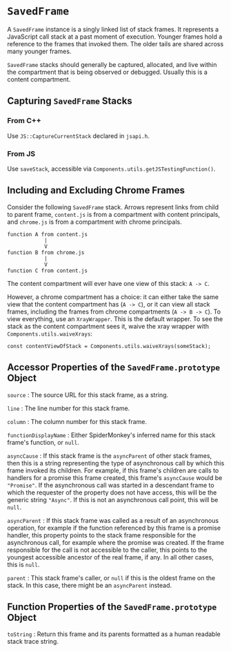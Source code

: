 # `SavedFrame`

A `SavedFrame` instance is a singly linked list of stack frames. It represents a
JavaScript call stack at a past moment of execution. Younger frames hold a
reference to the frames that invoked them. The older tails are shared across
many younger frames.

`SavedFrame` stacks should generally be captured, allocated, and live within the
compartment that is being observed or debugged. Usually this is a content
compartment.

## Capturing `SavedFrame` Stacks

### From C++

Use `JS::CaptureCurrentStack` declared in `jsapi.h`.

### From JS

Use `saveStack`, accessible via `Components.utils.getJSTestingFunction()`.

## Including and Excluding Chrome Frames

Consider the following `SavedFrame` stack. Arrows represent links from child to
parent frame, `content.js` is from a compartment with content principals, and
`chrome.js` is from a compartment with chrome principals.

    function A from content.js
                |
                V
    function B from chrome.js
                |
                V
    function C from content.js

The content compartment will ever have one view of this stack: `A -> C`.

However, a chrome compartment has a choice: it can either take the same view
that the content compartment has (`A -> C`), or it can view all stack frames,
including the frames from chrome compartments (`A -> B -> C`). To view
everything, use an `XrayWrapper`. This is the default wrapper. To see the stack
as the content compartment sees it, waive the xray wrapper with
`Components.utils.waiveXrays`:

    const contentViewOfStack = Components.utils.waiveXrays(someStack);

## Accessor Properties of the `SavedFrame.prototype` Object

`source`
:   The source URL for this stack frame, as a string.

`line`
:   The line number for this stack frame.

`column`
:   The column number for this stack frame.

`functionDisplayName`
:   Either SpiderMonkey's inferred name for this stack frame's function, or
    `null`.

`asyncCause`
:   If this stack frame is the `asyncParent` of other stack frames, then this is
    a string representing the type of asynchronous call by which this frame
    invoked its children. For example, if this frame's children are calls to
    handlers for a promise this frame created, this frame's `asyncCause` would
    be `"Promise"`. If the asynchronous call was started in a descendant frame
    to which the requester of the property does not have access, this will be
    the generic string `"Async"`. If this is not an asynchronous call point,
    this will be `null`.

`asyncParent`
:   If this stack frame was called as a result of an asynchronous operation, for
    example if the function referenced by this frame is a promise handler, this
    property points to the stack frame responsible for the asynchronous call,
    for example where the promise was created. If the frame responsible for the
    call is not accessible to the caller, this points to the youngest accessible
    ancestor of the real frame, if any. In all other cases, this is `null`.

`parent`
:   This stack frame's caller, or `null` if this is the oldest frame on the
    stack. In this case, there might be an `asyncParent` instead.

## Function Properties of the `SavedFrame.prototype` Object

`toString`
:   Return this frame and its parents formatted as a human readable stack trace
    string.
